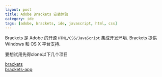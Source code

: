 ```yaml
---
layout: post
title: Adobe Brackets 安装体验
category: ide
tags: [adobe, brackets, ide, javascript, html, css]
---
```


Brackets 是 Adobe 的开源 `HTML/CSS/JavaScript` 集成开发环境. Brackets 提供 Windows 和 OS X 平台支持.

要想试用先得clone以下几个项目

[brackets](https://github.com/adobe/brackets)  
[brackets-app](https://github.com/adobe/brackets-app)  